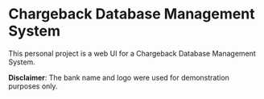 # Chargeback Database Management System
This personal project is a web UI for a Chargeback Database Management System.

**Disclaimer**: The bank name and logo were used for demonstration purposes only.
